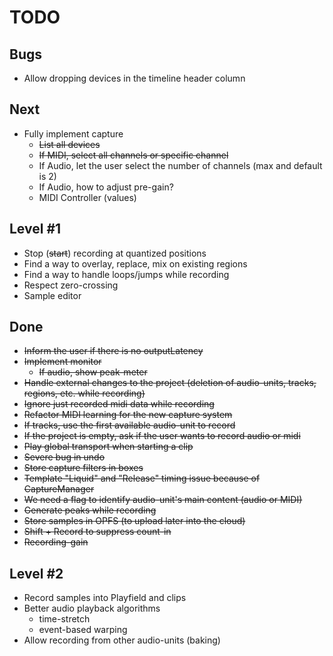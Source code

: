# TODO

## Bugs

* Allow dropping devices in the timeline header column

## Next

* Fully implement capture
    * ~~List all devices~~
    * ~~If MIDI, select all channels or specific channel~~
    * If Audio, let the user select the number of channels (max and default is 2)
    * If Audio, how to adjust pre-gain?
    * MIDI Controller (values)

## Level #1

* Stop (~~start~~) recording at quantized positions
* Find a way to overlay, replace, mix on existing regions
* Find a way to handle loops/jumps while recording
* Respect zero-crossing
* Sample editor

## Done

* ~~Inform the user if there is no outputLatency~~
* ~~Implement monitor~~
    * ~~If audio, show peak-meter~~
* ~~Handle external changes to the project (deletion of audio-units, tracks, regions, etc. while recording)~~
* ~~Ignore just recorded midi data while recording~~
* ~~Refactor MIDI learning for the new capture system~~
* ~~If tracks, use the first available audio-unit to record~~
* ~~If the project is empty, ask if the user wants to record audio or midi~~
* ~~Play global transport when starting a clip~~
* ~~Severe bug in undo~~
* ~~Store capture filters in boxes~~
* ~~Template "Liquid" and "Release" timing issue because of CaptureManager~~
* ~~We need a flag to identify audio-unit's main content (audio or MIDI)~~
* ~~Generate peaks while recording~~
* ~~Store samples in OPFS (to upload later into the cloud)~~
* ~~Shift + Record to suppress count-in~~
* ~~Recording-gain~~

## Level #2

* Record samples into Playfield and clips
* Better audio playback algorithms
    * time-stretch
    * event-based warping
* Allow recording from other audio-units (baking)